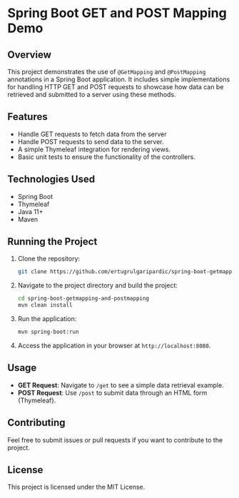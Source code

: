 # Spring Boot GET and POST Mapping Demo

## Overview
This project demonstrates the use of `@GetMapping` and `@PostMapping` annotations in a Spring Boot application. It includes simple implementations for handling HTTP GET and POST requests to showcase how data can be retrieved and submitted to a server using these methods.

## Features
- Handle GET requests to fetch data from the server
- Handle POST requests to send data to the server.
- A simple Thymeleaf integration for rendering views.
- Basic unit tests to ensure the functionality of the controllers.

## Technologies Used
- Spring Boot
- Thymeleaf
- Java 11+
- Maven

## Running the Project
1. Clone the repository:
    ```bash
    git clone https://github.com/ertugrulgaripardic/spring-boot-getmapping-and-postmapping.git
    ```
2. Navigate to the project directory and build the project:
    ```bash
    cd spring-boot-getmapping-and-postmapping
    mvn clean install
    ```
3. Run the application:
    ```bash
    mvn spring-boot:run
    ```
4. Access the application in your browser at `http://localhost:8080`.

## Usage
- **GET Request**: Navigate to `/get` to see a simple data retrieval example.
- **POST Request**: Use `/post` to submit data through an HTML form (Thymeleaf).

## Contributing
Feel free to submit issues or pull requests if you want to contribute to the project.
## License
This project is licensed under the MIT License.
